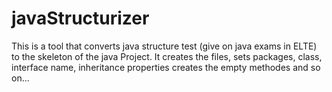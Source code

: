# javaStructurizer
This is a tool that converts java structure test (give on java exams in ELTE) to the skeleton of the java Project. It creates the files, sets packages, class, interface name, inheritance properties creates the empty methodes and so on...
